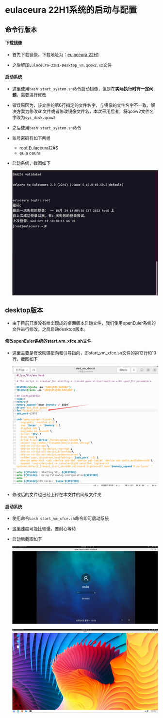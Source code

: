 # eulaceura 22H1系统的启动与配置

## 命令行版本

#### 下载镜像

- 首先下载镜像，下载地址为：[eulaceura 22H1](https://repo.tarsier-infra.com/eulaceura/image/22H1/)

- 之后解压`Eulaceura-22H1-Desktop_vm.qcow2.xz`文件

#### 启动系统

- 这里使用`bash start_system.sh`命令启动镜像，但是在**实际执行时有一定问题**，需要进行修改

- 错误原因为，该文件的第6行指定的文件名字，与镜像的文件名字不一致。解决方案为修改sh文件或者修改镜像文件名，本次采用后者，将qcow2文件名字改为`sys_disk.qcow2`
- 之后使用`bash start_system.sh`命令

- 账号密码有如下两组
  - root   Eulaceura12#$
  - eula   ceura

- 启动系统，截图如下

  ![](./picture/login.png)

## desktop版本

- 由于目前开发没有给出现成的桌面版本启动文件，我们使用openEuler系统的文件进行修改，之后启动desktop版本。

#### 修改openEuler系统的start_vm_xfce.sh文件

- 这里主要是修改映碟指向和引导指向，即start_vm_xfce.sh文件的第12行和13行。截图如下

  ![](./picture/xfce_change.png)

- 修改后的文件也已经上传在本文件的同级文件夹

#### 启动系统

- 使用命令`bash start_vm_xfce.sh`命令即可启动系统

- 这里速度可能比较慢，要耐心等待

- 启动后截图如下

  ![](./picture/login_desktop.png)
  
  ![](./picture/desktop.png)